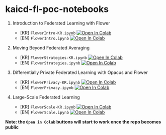 # kaicd-fl-poc-notebooks

1. Introduction to Federated Learning with Flower
    - [KR] `FlowerIntro-KR.ipynb` [![Open In Colab](https://colab.research.google.com/assets/colab-badge.svg)](https://colab.research.google.com/github/adap/kaicd-fl-poc-notebooks/blob/main/FlowerIntro-KR.ipynb)
    - [EN] `FlowerIntro.ipynb` [![Open In Colab](https://colab.research.google.com/assets/colab-badge.svg)](https://colab.research.google.com/github/adap/kaicd-fl-poc-notebooks/blob/main/FlowerIntro.ipynb)

1. Moving Beyond Federated Averaging
    - [KR] `FlowerStrategies-KR.ipynb` [![Open In Colab](https://colab.research.google.com/assets/colab-badge.svg)](https://colab.research.google.com/github/adap/kaicd-fl-poc-notebooks/blob/main/FlowerStrategies-KR.ipynb)
    - [EN] `FlowerStrategies.ipynb` [![Open In Colab](https://colab.research.google.com/assets/colab-badge.svg)](https://colab.research.google.com/github/adap/kaicd-fl-poc-notebooks/blob/main/FlowerStrategies.ipynb)

1. Differentially Private Federated Learning with Opacus and Flower
    - [KR] `FlowerPrivacy-KR.ipynb` [![Open In Colab](https://colab.research.google.com/assets/colab-badge.svg)](https://colab.research.google.com/github/adap/kaicd-fl-poc-notebooks/blob/main/FlowerPrivacy-KR.ipynb)
    - [EN] `FlowerPrivacy.ipynb` [![Open In Colab](https://colab.research.google.com/assets/colab-badge.svg)](https://colab.research.google.com/github/adap/kaicd-fl-poc-notebooks/blob/main/FlowerPrivacy.ipynb)

1. Large-Scale Federated Learning
    - [KR] `FlowerScale-KR.ipynb` [![Open In Colab](https://colab.research.google.com/assets/colab-badge.svg)](https://colab.research.google.com/github/adap/kaicd-fl-poc-notebooks/blob/main/FlowerScale-KR.ipynb)
    - [EN] `FlowerScale.ipynb` [![Open In Colab](https://colab.research.google.com/assets/colab-badge.svg)](https://colab.research.google.com/github/adap/kaicd-fl-poc-notebooks/blob/main/FlowerScale.ipynb)

**Note: the `Open in Colab` buttons will start to work once the repo becomes public**
